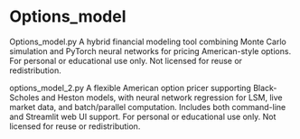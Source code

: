 # Options_model

Options_model.py
A hybrid financial modeling tool combining Monte Carlo simulation and PyTorch neural networks for pricing American-style options.  
For personal or educational use only. Not licensed for reuse or redistribution.

options_model_2.py
A flexible American option pricer supporting Black-Scholes and Heston models,
with neural network regression for LSM, live market data, and batch/parallel computation.
Includes both command-line and Streamlit web UI support.
For personal or educational use only. Not licensed for reuse or redistribution.
